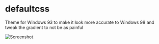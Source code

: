 # defaultcss
Theme for Windows 93 to make it look more accurate to Windows 98 and tweak the gradient to not be as painful

![Screenshot](https://i.imgur.com/HmcnoZ8.png)
